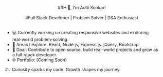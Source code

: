 <center> ##Hi👋, I'm Aditi Sonkar! </center><br> 
<center> #Full Stack Developer | Problem Solver | DSA Enthusiast</center><br> 
<ul>
  <li>💻 Currently working on creating responsive websites and exploring real-world problem-solving.
 </li>
  <li>🚀 Areas I explore: React, Node.js, Express.js. jQuery, Bootstrap. 
</li>
  <li>🎯 Goal: Contribute to open source, build real-world projects and grow as a full-stack developer.
 </li>
  <li>🌐 Portfolio: {Coming Soon} 
 </li>
</ul>
#💡 Curiosity sparks my code. Growth shapes my journey. <br> 


<!--
**aditisonkar12/aditisonkar12** is a ✨ _special_ ✨ repository because its `README.md` (this file) appears on your GitHub profile.

Here are some ideas to get you started:

- 🔭 I’m currently working on ...
- 🌱 I’m currently learning ...
- 👯 I’m looking to collaborate on ...
- 🤔 I’m looking for help with ...
- 💬 Ask me about ...
- 📫 How to reach me: ...
- 😄 Pronouns: ...
- ⚡ Fun fact: ...
-->
